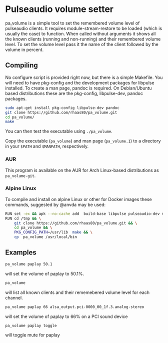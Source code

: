 Pulseaudio volume setter
========================

pa_volume is a simple tool to set the remembered volume level of pulseaudio
clients. It requires module-stream-restore to be loaded (which is usually the
case) to function. When called without arguments it shows all the known clients
(running and non-running) and their remembered volume level. To set the volume
level pass it the name of the client followed by the volume in percent.

## Compiling
No configure script is provided right now, but there is a simple Makefile. You
will need to have pkg-config and the development packages for libpulse
installed.  To create a man page, pandoc is required. On Debian/Ubuntu based
distributions these are the pkg-config, libpulse-dev, pandoc packages.

```bash
sudo apt-get install pkg-config libpulse-dev pandoc
git clone https://github.com/rhaas80/pa_volume.git
cd pa_volume/
make
```

You can then test the executable using `./pa_volume`.

Copy the executable (`pa_volume`) and man page (`pa_volume.1`) to
a directory in your `$PATH` and `$MANPATH`, respectively.

### AUR
This program is available on the AUR for Arch Linux-based distributions as
`pa_volume-git`.

### Alpine Linux

To compile and install on alpine Linux or other for Docker images these
commands, suggested by @anvda may be used:

```bash
RUN set -ex && apk --no-cache add  build-base libpulse pulseaudio-dev make git
RUN cd /tmp && \
    git clone https://github.com/rhaas80/pa_volume.git && \
    cd pa_volume && \
    PKG_CONFIG_PATH=/usr/lib  make && \
    cp  pa_volume /usr/local/bin
```

## Examples

```bash
pa_volume paplay 50.1
```
will set the volume of paplay to 50.1%.

```bash
pa_volume
```
will list all known clients and their rememebered volume level for each
channel.

```bash
pa_volume paplay 66 alsa_output.pci-0000_00_1f.3.analog-stereo
```
will set the volume of paplay to 66% on a PCI sound device

```bash
pa_volume paplay toggle
```
will toggle mute for paplay
